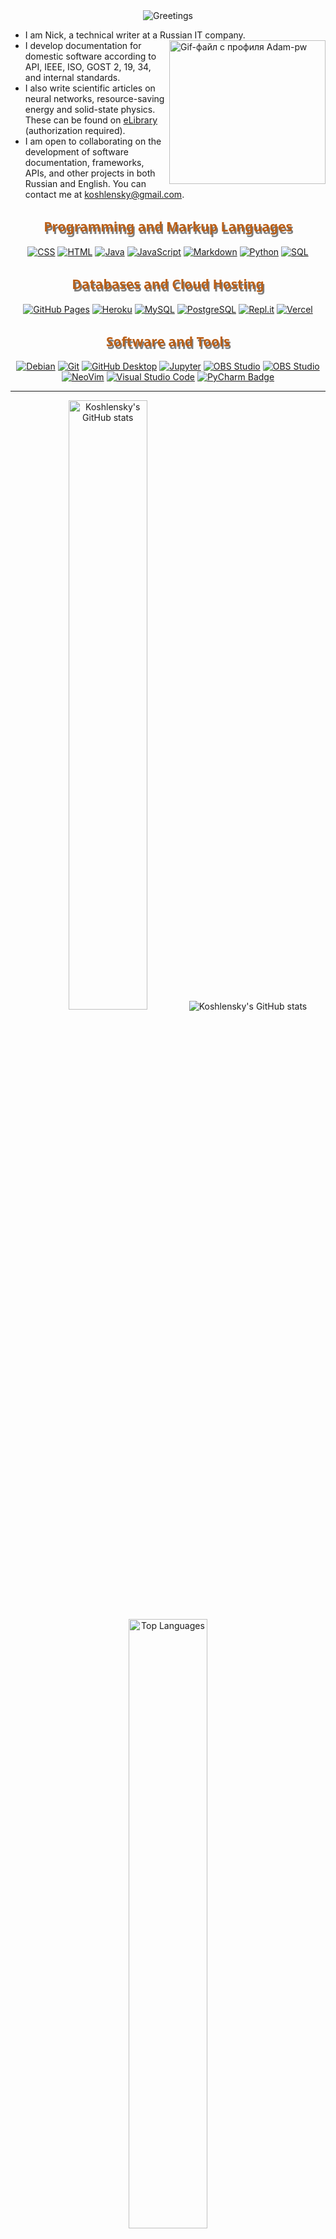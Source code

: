 <!-- Вступление -->

<div style="display: flex; justify-content: center;">
  <img src="https://readme-typing-svg.herokuapp.com?font=Orbitron&size=40&color=%23BA5F17&height=67&duration=3000&center=true&lines=%F0%9F%85%B6%F0%9F%86%81%F0%9F%85%B4%F0%9F%85%B4%F0%9F%86%83%F0%9F%85%B8%F0%9F%85%BD%F0%9F%85%B6%F0%9F%86%82" alt="Greetings">
</div>
  
* I am Nick, a technical writer at a Russian IT company. <br>
  <img align='right' src="https://github.com/Adam-pw/Adam-pw/blob/main/animation_500_kxa883sd.gif" alt="Gif-файл с профиля Adam-pw" width="250" height="230">
* I develop documentation for domestic software according to API, IEEE, ISO, GOST 2, 19, 34, and internal standards.  
* I also write scientific articles on neural networks, resource-saving energy and solid-state physics. These can be found on [eLibrary](http://www.elibrary.ru/author_profile.asp?id=1103709) (authorization required).
* I am open to collaborating on the development of software documentation, frameworks, APIs, and other projects in both Russian and English. You can contact me at [koshlensky@gmail.com](mailto:koshlensky@gmail.com).

<!-- Первая секция "Programming and Markup Languages" -->

<h2 style="font-family: 'Segoe UI', Tahoma, Geneva, Verdana, sans-serif; color: #BA5F17; text-shadow: 2px 4px rgba(0, 0, 0, 0.5); text-align: center;">Programming and Markup Languages</h2>

<p style="text-align: center;">
  <a href="#"><img alt="CSS" src="https://img.shields.io/badge/CSS3-1572B6?logo=css3&logoColor=fff&style=flat"></a>
  <a href="#"><img alt="HTML" src="https://img.shields.io/badge/HTML5-E34F26?logo=html5&logoColor=fff&style=flat"></a>
  <a href="https://www.java.com/"><img alt="Java" src="https://custom-icon-badges.demolab.com/badge/Java-007396.svg?logo=java&logoColor=white"></a>
  <a href="https://www.javascript.com/"><img alt="JavaScript" src="https://img.shields.io/badge/JavaScript-F7DF1E?logo=javascript&logoColor=000&style=flat"></a>
  <a href="https://www.markdownguide.org/"><img alt="Markdown" src="https://img.shields.io/badge/Markdown-000?logo=markdown&logoColor=fff&style=flat"></a>
  <a href="https://www.python.org/"><img alt="Python" src="https://img.shields.io/badge/Python-3776AB?logo=python&logoColor=fff&style=flat"></a>
  <a href="#"><img alt="SQL" src="https://custom-icon-badges.demolab.com/badge/SQL-025E8C.svg?logo=database&logoColor=white"></a>
</p>

<!-- Вторая секция "Databases and Cloud Hosting" -->

<h2 style="font-family: 'Segoe UI', Tahoma, Geneva, Verdana, sans-serif; color: #BA5F17; text-shadow: 2px 4px rgba(0, 0, 0, 0.5); text-align: center;">Databases and Cloud Hosting</h2>

<p style="text-align: center;">
  <a href="#"><img alt="GitHub Pages" src="https://img.shields.io/badge/GitHub%20Pages-327FC7.svg?logo=github&logoColor=white"></a>
  <a href="#"><img alt="Heroku" src="https://img.shields.io/badge/Heroku-430098?logo=heroku&logoColor=fff&style=flat"></a>
  <a href="#"><img alt="MySQL" src="https://img.shields.io/badge/MySQL-4479A1?logo=mysql&logoColor=fff&style=flat"></a>
  <a href="#"><img alt="PostgreSQL" src="https://img.shields.io/badge/PostgreSQL-4169E1?logo=postgresql&logoColor=fff&style=flat"></a>
  <a href="#"><img alt="Repl.it" src="https://img.shields.io/badge/Repl.it-0D101E.svg?logo=Replit&logoColor=white"></a>
  <a href="#"><img alt="Vercel" src="https://img.shields.io/badge/Vercel-000?logo=vercel&logoColor=fff&style=flat"></a>
</p>

<!-- Третья секция "Software and Tools" -->

<h2 style="font-family: 'Segoe UI', Tahoma, Geneva, Verdana, sans-serif; color: #BA5F17; text-shadow: 2px 4px rgba(0, 0, 0, 0.5); text-align: center;">Software and Tools</h2>

<p style="text-align: center;">
  <a href="#"><img alt="Debian" src="https://img.shields.io/badge/Debian-A81D33?logo=debian&logoColor=fff&style=flat"></a>
  <a href="#"><img alt="Git" src="https://img.shields.io/badge/Git-F05033.svg?logo=git&logoColor=white"></a>
  <a href="#"><img alt="GitHub Desktop" src="https://img.shields.io/badge/GitHub%20Desktop-8034A9.svg?logo=github&logoColor=white"></a>
  <a href="#"><img alt="Jupyter" src="https://img.shields.io/badge/Jupyter-F37626.svg?logo=Jupyter&logoColor=white"></a>
  <a href="#"><img alt="OBS Studio" src="https://img.shields.io/badge/OBS%20Studio-302E31?logo=obsstudio&logoColor=fff&style=flat"></a>
  <a href="#"><img alt="OBS Studio" src="https://img.shields.io/badge/Telegram-26A5E4?logo=telegram&logoColor=fff&style=flat"></a>
  <a href="#"><img alt="NeoVim" src="https://img.shields.io/badge/Neovim-57A143?logo=neovim&logoColor=fff&style=flat"></a>
  <a href="#"><img alt="Visual Studio Code" src="https://img.shields.io/badge/Visual%20Studio%20Code-0078d7.svg?logo=visual-studio-code&logoColor=white"></a>
  <a href="#"><img src="https://img.shields.io/badge/PyCharm-000?logo=pycharm&logoColor=fff&style=flat" alt="PyCharm Badge"></a>
</p>

---

<div style="text-align: center;">
  <img height="50%" width="auto" src="https://github-readme-stats.vercel.app/api?username=Koshlensky&show_icons=true&count_private=true&theme=darcula&hide_border=true&hide=issues,contribs&bg_color=00000000" alt="Koshlensky's GitHub stats">

 <img src="https://github-readme-streak-stats.herokuapp.com?user=Koshlensky&theme=darcula&hide_border=true&background=FFFFFF00" alt="Koshlensky's GitHub stats">

  <img height="50%" width="auto" src="https://github-readme-stats.vercel.app/api/top-langs/?username=Koshlensky&layout=compact&hide_border=true&theme=darcula&bg_color=00000000&langs_count=6&hide=jupyter%20notebook,tex,css,php" alt="Top Languages">
</div>

<h2 style="font-family: 'Segoe UI'; color: #BA5F17; font-weight: normal; text-align: center; font-size: 150%;">Visitors</h2>

<div style="text-align: center;">
  <p
     style="mix-blend-mode: difference;">
    <img src="https://profile-counter.glitch.me/{Koshlensky}/count.svg" alt="Koshlensky">
  </p>
</div>

<div style="text-align: center;">
  <a href="https://github.com/Koshlensky">
    <img src="https://readme-typing-svg.herokuapp.com/?lines=3,+2,+1+-+Let's+Jam!&center=true&color=BA5F17" alt="Typing SVG">
  </a>
</div>

<div style="text-align: center;">
  <a 
    href="https://github.com/vibrantfix#gh-dark-mode-only">
    <img src="https://capsule-render.vercel.app/api?section=footer&type=waving&color=0:243694,50:264778,100:427786" alt="Header" style="width: 100%; transform: scaleX(-1);">
  </a>
</div>
